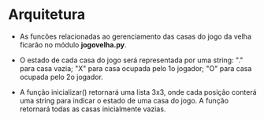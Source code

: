 # Arquitetura
* As funcões relacionadas ao gerenciamento das casas do jogo da velha ficarão no módulo **jogovelha.py**.

* O estado de cada casa do jogo será representada por uma string: "." para casa vazia; "X" para casa ocupada pelo 1o jogador; "O" para casa ocupada pelo 2o jogador.

* A função inicializar() retornará uma lista 3x3, onde cada posição conterá uma string para indicar o estado de uma casa do jogo. A função retornará todas as casas inicialmente vazias.